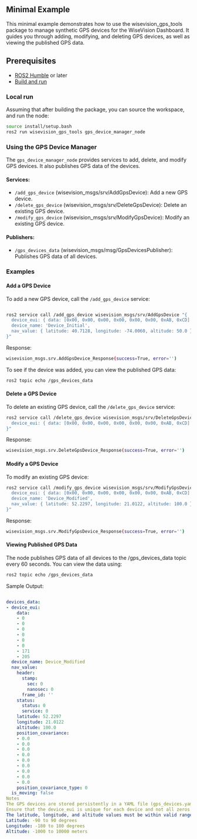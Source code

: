 ## Minimal Example

This minimal example demonstrates how to use the wisevision_gps_tools package to manage synthetic GPS devices for the WiseVision Dashboard. It guides you through adding, modifying, and deleting GPS devices, as well as viewing the published GPS data.

## Prerequisites

- [ROS2 Humble](https://docs.ros.org/en/humble/Installation.html) or later
- [Build and run](docs/BUILD.md)

### Local run

Assuming that after building the package, you can source the workspace, and run the node:

``` bash
source install/setup.bash
ros2 run wisevision_gps_tools gps_device_manager_node
```

### Using the GPS Device Manager

The `gps_device_manager_node` provides services to add, delete, and modify GPS devices. It also publishes GPS data of the devices.

#### Services:

- `/add_gps_device` (wisevision_msgs/srv/AddGpsDevice): Add a new GPS device.
- `/delete_gps_device` (wisevision_msgs/srv/DeleteGpsDevice): Delete an existing GPS device.
- `/modify_gps_device` (wisevision_msgs/srv/ModifyGpsDevice): Modify an existing GPS device.

#### Publishers:
- `/gps_devices_data` (wisevision_msgs/msg/GpsDevicesPublisher): Publishes GPS data of all devices.


### Examples
#### Add a GPS Device

To add a new GPS device, call the `/add_gps_device` service:

```bash

ros2 service call /add_gps_device wisevision_msgs/srv/AddGpsDevice "{
  device_eui: { data: [0x00, 0x00, 0x00, 0x00, 0x00, 0x00, 0xAB, 0xCD] },
  device_name: 'Device_Initial',
  nav_value: { latitude: 40.7128, longitude: -74.0060, altitude: 50.0 }
}"
```
Response:

```bash
wisevision_msgs.srv.AddGpsDevice_Response(success=True, error='')
```

To see if the device was added, you can view the published GPS data:

```bash
ros2 topic echo /gps_devices_data
```


#### Delete a GPS Device

To delete an existing GPS device, call the `/delete_gps_device` service:

```bash
ros2 service call /delete_gps_device wisevision_msgs/srv/DeleteGpsDevice "{
  device_eui: { data: [0x00, 0x00, 0x00, 0x00, 0x00, 0x00, 0xAB, 0xCD] }
}"
```

Response:

```bash
wisevision_msgs.srv.DeleteGpsDevice_Response(success=True, error='')
```
#### Modify a GPS Device
To modify an existing GPS device:

```bash
ros2 service call /modify_gps_device wisevision_msgs/srv/ModifyGpsDevice "{
  device_eui: { data: [0x00, 0x00, 0x00, 0x00, 0x00, 0x00, 0xAB, 0xCD] },
  device_name: 'Device_Modified',
  nav_value: { latitude: 52.2297, longitude: 21.0122, altitude: 100.0 }
}"
```

Response:

```bash
wisevision_msgs.srv.ModifyGpsDevice_Response(success=True, error='')
```

#### Viewing Published GPS Data
The node publishes GPS data of all devices to the /gps_devices_data topic every 60 seconds. You can view the data using:

```bash
ros2 topic echo /gps_devices_data
```
Sample Output:

```yaml

devices_data:
- device_eui:
    data:
    - 0
    - 0
    - 0
    - 0
    - 0
    - 0
    - 171
    - 205
  device_name: Device_Modified
  nav_value:
    header:
      stamp:
        sec: 0
        nanosec: 0
      frame_id: ''
    status:
      status: 0
      service: 0
    latitude: 52.2297
    longitude: 21.0122
    altitude: 100.0
    position_covariance:
    - 0.0
    - 0.0
    - 0.0
    - 0.0
    - 0.0
    - 0.0
    - 0.0
    - 0.0
    - 0.0
    position_covariance_type: 0
  is_moving: false
Notes
The GPS devices are stored persistently in a YAML file (gps_devices.yaml) in the working directory.
Ensure that the device_eui is unique for each device and not all zeros.
The latitude, longitude, and altitude values must be within valid ranges:
Latitude: -90 to 90 degrees
Longitude: -180 to 180 degrees
Altitude: -1000 to 10000 meters
```